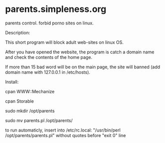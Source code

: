 parents.simpleness.org
======================

parents control. forbid porno sites on linux.


Description:

This short program will block adult web-sites on linux OS.

After you have opened the website, the program is catch a domain name and check the contents of the home page.

If more than 15 bad word will be on the main page, the site will banned (add domain name with 127.0.0.1 in /etc/hosts).


Install:

cpan WWW::Mechanize

cpan Storable

sudo mkdir /opt/parents

sudo mv parents.pl /opt/parents/


to run automaticly, insert into /etc/rc.local: "/usr/bin/perl /opt/parents/parents.pl" without quotes before "exit 0" line



